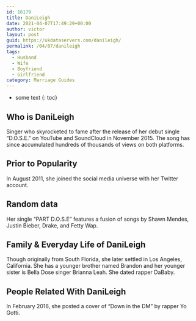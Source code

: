 ```yaml
---
id: 16179
title: DaniLeigh
date: 2021-04-07T17:49:29+00:00
author: victor
layout: post
guid: https://ukdataservers.com/danileigh/
permalink: /04/07/danileigh
tags:
  - Husband
  - Wife
  - Boyfriend
  - Girlfriend
category: Marriage Guides
---
```


* some text
{: toc}


## Who is DaniLeigh



Singer who skyrocketed to fame after the release of her debut single &#8220;D.O.S.E.&#8221; on YouTube and SoundCloud in November 2015. The song has since accumulated hundreds of thousands of views on both platforms. 

                
                
                
## Prior to Popularity



In August 2011, she joined the social media universe with her Twitter account. 

                
                
                
## Random data



Her single &#8220;PART D.O.S.E&#8221; features a fusion of songs by Shawn Mendes, Justin Bieber, Drake, and Fetty Wap. 

                
                
                
## Family & Everyday Life of DaniLeigh



Though originally from South Florida, she later settled in Los Angeles, California. She has a younger brother named Brandon and her younger sister is Bella Dose singer Brianna Leah. She dated rapper DaBaby.

                
                
                
## People Related With DaniLeigh



In February 2016, she posted a cover of &#8220;Down in the DM&#8221; by rapper Yo Gotti. 

                
              
            
          
          
          